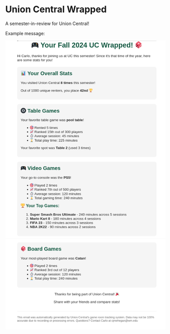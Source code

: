 # Union Central Wrapped

A semester-in-review for Union Central! 

Example message:

![](images/example_1.png)
![](images/example_2.png)